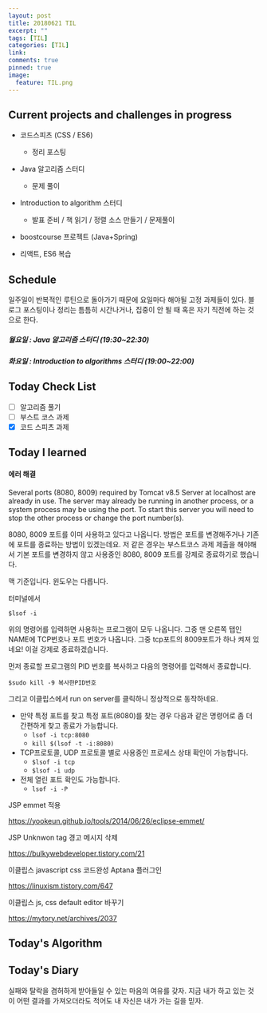 ```yaml
---
layout: post
title: 20180621 TIL
excerpt: ""
tags: [TIL]
categories: [TIL]
link:
comments: true
pinned: true
image:
  feature: TIL.png
---
```


## Current projects and challenges in progress

- 코드스피츠 (CSS / ES6)

  - 정리 포스팅

- Java 알고리즘 스터디 

  - 문제 풀이

- Introduction to algorithm 스터디

  - 발표 준비 / 책 읽기 / 정렬 소스 만들기 / 문제풀이

- boostcourse 프로젝트 (Java+Spring)

- 리액트, ES6 복습

  

## Schedule

일주일이 반복적인 루틴으로 돌아가기 때문에 요일마다 해야될 고정 과제들이 있다. 블로그 포스팅이나 정리는 틈틈히 시간나거나, 집중이 안 될 때 혹은 자기 직전에 하는 것으로 한다.

##### 월요일 : Java 알고리즘 스터디  (19:30~22:30)

##### 화요일 : Introduction to algorithms 스터디 (19:00~22:00)

## Today Check List

- [ ] 알고리즘 풀기
- [ ] 부스트 코스 과제
- [x] 코드 스피츠 과제

## Today I learned

#### 에러 해결

Several ports (8080, 8009) required by Tomcat v8.5 Server at localhost are already in use. The server may already be running in another process, or a system process may be using the port. To start this server you will need to stop the other process or change the port number(s). 

8080, 8009 포트를 이미 사용하고 있다고 나옵니다. 방법은 포트를 변경해주거나 기존에 포트를 종료하는 방법이 있겠는데요. 저 같은 경우는 부스트코스 과제 제출을 해야해서 기본 포트를 변경하지 않고 사용중인 8080, 8009 포트를 강제로 종료하기로 했습니다.

맥 기준입니다. 윈도우는 다릅니다.

터미널에서

```$lsof -i``` 

위의 명령어를 입력하면 사용하는 프로그램이 모두 나옵니다. 그중 맨 오른쪽 탭인 NAME에 TCP번호나 포트 번호가 나옵니다. 그중 tcp포트의 8009포트가 하나 켜져 있네요! 이걸 강제로 종료하겠습니다. 

먼저 종료할 프로그램의 PID 번호를 복사하고 다음의 명령어를 입력해서 종료합니다.

```$sudo kill -9 복사한PID번호```

그리고 이클립스에서 run on server를 클릭하니 정상적으로 동작하네요.



* 만약 특정 포트를 찾고 특정 포트(8080)를 찾는 경우 다음과 같은 명령어로 좀 더 간편하게 찾고 종료가 가능합니다.
  * ```lsof -i tcp:8080```
  * ```kill $(lsof -t -i:8080)```
* TCP프로토콜, UDP 프로토콜 별로 사용중인 프로세스 상태 확인이 가능합니다.
  * ```$lsof -i tcp```
  * ```$lsof -i udp```
* 전체 열린 포트 확인도 가능합니다.
  * ```lsof -i -P```



JSP emmet 적용

https://yookeun.github.io/tools/2014/06/26/eclipse-emmet/

JSP Unknwon tag 경고 메시지 삭제

https://bulkywebdeveloper.tistory.com/21



이클립스 javascript css 코드완성 Aptana 플러그인

https://linuxism.tistory.com/647



이클립스 js, css default editor 바꾸기 

https://mytory.net/archives/2037



## Today's Algorithm



## Today's Diary

실패와 탈락을 겸허하게 받아들일 수 있는 마음의 여유를 갖자. 지금 내가 하고 있는 것이 어떤 결과를 가져오더라도 적어도 내 자신은 내가 가는 길을 믿자. 
